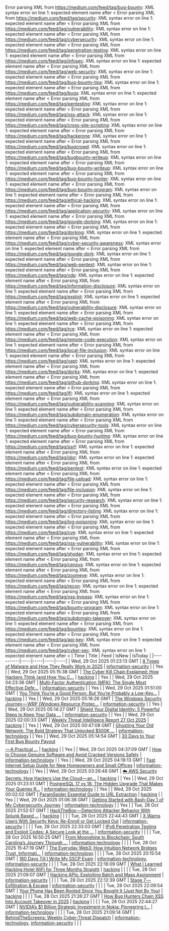 Error parsing XML from https://medium.com/feed/tag/bug-bounty: XML syntax error on line 1: expected element name after <
Error parsing XML from https://medium.com/feed/tag/security: XML syntax error on line 1: expected element name after <
Error parsing XML from https://medium.com/feed/tag/vulnerability: XML syntax error on line 1: expected element name after <
Error parsing XML from https://medium.com/feed/tag/cybersecurity: XML syntax error on line 1: expected element name after <
Error parsing XML from https://medium.com/feed/tag/penetration-testing: XML syntax error on line 1: expected element name after <
Error parsing XML from https://medium.com/feed/tag/infosec: XML syntax error on line 1: expected element name after <
Error parsing XML from https://medium.com/feed/tag/web-security: XML syntax error on line 1: expected element name after <
Error parsing XML from https://medium.com/feed/tag/bug-bounty-tips: XML syntax error on line 1: expected element name after <
Error parsing XML from https://medium.com/feed/tag/bugs: XML syntax error on line 1: expected element name after <
Error parsing XML from https://medium.com/feed/tag/pentesting: XML syntax error on line 1: expected element name after <
Error parsing XML from https://medium.com/feed/tag/xss-attack: XML syntax error on line 1: expected element name after <
Error parsing XML from https://medium.com/feed/tag/cross-site-scripting: XML syntax error on line 1: expected element name after <
Error parsing XML from https://medium.com/feed/tag/hackerone: XML syntax error on line 1: expected element name after <
Error parsing XML from https://medium.com/feed/tag/bugcrowd: XML syntax error on line 1: expected element name after <
Error parsing XML from https://medium.com/feed/tag/bugbounty-writeup: XML syntax error on line 1: expected element name after <
Error parsing XML from https://medium.com/feed/tag/bug-bounty-writeup: XML syntax error on line 1: expected element name after <
Error parsing XML from https://medium.com/feed/tag/bug-bounty-hunter: XML syntax error on line 1: expected element name after <
Error parsing XML from https://medium.com/feed/tag/bug-bounty-program: XML syntax error on line 1: expected element name after <
Error parsing XML from https://medium.com/feed/tag/ethical-hacking: XML syntax error on line 1: expected element name after <
Error parsing XML from https://medium.com/feed/tag/application-security: XML syntax error on line 1: expected element name after <
Error parsing XML from https://medium.com/feed/tag/google-dorking: XML syntax error on line 1: expected element name after <
Error parsing XML from https://medium.com/feed/tag/dorking: XML syntax error on line 1: expected element name after <
Error parsing XML from https://medium.com/feed/tag/cyber-security-awareness: XML syntax error on line 1: expected element name after <
Error parsing XML from https://medium.com/feed/tag/google-dork: XML syntax error on line 1: expected element name after <
Error parsing XML from https://medium.com/feed/tag/web-pentest: XML syntax error on line 1: expected element name after <
Error parsing XML from https://medium.com/feed/tag/vdp: XML syntax error on line 1: expected element name after <
Error parsing XML from https://medium.com/feed/tag/information-disclosure: XML syntax error on line 1: expected element name after <
Error parsing XML from https://medium.com/feed/tag/exploit: XML syntax error on line 1: expected element name after <
Error parsing XML from https://medium.com/feed/tag/vulnerability-disclosure: XML syntax error on line 1: expected element name after <
Error parsing XML from https://medium.com/feed/tag/web-cache-poisoning: XML syntax error on line 1: expected element name after <
Error parsing XML from https://medium.com/feed/tag/rce: XML syntax error on line 1: expected element name after <
Error parsing XML from https://medium.com/feed/tag/remote-code-execution: XML syntax error on line 1: expected element name after <
Error parsing XML from https://medium.com/feed/tag/local-file-inclusion: XML syntax error on line 1: expected element name after <
Error parsing XML from https://medium.com/feed/tag/vapt: XML syntax error on line 1: expected element name after <
Error parsing XML from https://medium.com/feed/tag/dorks: XML syntax error on line 1: expected element name after <
Error parsing XML from https://medium.com/feed/tag/github-dorking: XML syntax error on line 1: expected element name after <
Error parsing XML from https://medium.com/feed/tag/lfi: XML syntax error on line 1: expected element name after <
Error parsing XML from https://medium.com/feed/tag/vulnerability-scanning: XML syntax error on line 1: expected element name after <
Error parsing XML from https://medium.com/feed/tag/subdomain-enumeration: XML syntax error on line 1: expected element name after <
Error parsing XML from https://medium.com/feed/tag/cybersecurity-tools: XML syntax error on line 1: expected element name after <
Error parsing XML from https://medium.com/feed/tag/bug-bounty-hunting: XML syntax error on line 1: expected element name after <
Error parsing XML from https://medium.com/feed/tag/ssrf: XML syntax error on line 1: expected element name after <
Error parsing XML from https://medium.com/feed/tag/idor: XML syntax error on line 1: expected element name after <
Error parsing XML from https://medium.com/feed/tag/pentest: XML syntax error on line 1: expected element name after <
Error parsing XML from https://medium.com/feed/tag/file-upload: XML syntax error on line 1: expected element name after <
Error parsing XML from https://medium.com/feed/tag/file-inclusion: XML syntax error on line 1: expected element name after <
Error parsing XML from https://medium.com/feed/tag/security-research: XML syntax error on line 1: expected element name after <
Error parsing XML from https://medium.com/feed/tag/directory-listing: XML syntax error on line 1: expected element name after <
Error parsing XML from https://medium.com/feed/tag/log-poisoning: XML syntax error on line 1: expected element name after <
Error parsing XML from https://medium.com/feed/tag/cve: XML syntax error on line 1: expected element name after <
Error parsing XML from https://medium.com/feed/tag/xss-vulnerability: XML syntax error on line 1: expected element name after <
Error parsing XML from https://medium.com/feed/tag/shodan: XML syntax error on line 1: expected element name after <
Error parsing XML from https://medium.com/feed/tag/censys: XML syntax error on line 1: expected element name after <
Error parsing XML from https://medium.com/feed/tag/zoomeye: XML syntax error on line 1: expected element name after <
Error parsing XML from https://medium.com/feed/tag/recon: XML syntax error on line 1: expected element name after <
Error parsing XML from https://medium.com/feed/tag/xss-bypass: XML syntax error on line 1: expected element name after <
Error parsing XML from https://medium.com/feed/tag/bounty-program: XML syntax error on line 1: expected element name after <
Error parsing XML from https://medium.com/feed/tag/subdomain-takeover: XML syntax error on line 1: expected element name after <
Error parsing XML from https://medium.com/feed/tag/bounties: XML syntax error on line 1: expected element name after <
Error parsing XML from https://medium.com/feed/tag/api-key: XML syntax error on line 1: expected element name after <
Error parsing XML from https://medium.com/feed/tag/cyber-sec: XML syntax error on line 1: expected element name after <
| Time | Title | Feed | IsNew | IsToday |
|-----------|-----|-----|-----|-----|
| Wed, 29 Oct 2025 01:23:13 GMT | [ 8 Types of Malware and How They Really Work in 2025](https://freedium.cfd/https://medium.com/p/0cd0e066bb80) | [information-security](https://medium.com/feed/tag/information-security) |  | Yes |
| Wed, 29 Oct 2025 05:15:38 GMT | [ The Cyber Kill Chain Explained: How Hackers Think (and How You C...](https://freedium.cfd/https://medium.com/p/94a0182f58cc) | [hacking](https://medium.com/feed/tag/hacking) |  | Yes |
| Wed, 29 Oct 2025 04:23:36 GMT | [Multi-Factor Authentication (MFA): The Single Most Effective Defe...](https://freedium.cfd/https://medium.com/p/eab3fa768031) | [information-security](https://medium.com/feed/tag/information-security) |  | Yes |
| Wed, 29 Oct 2025 01:51:00 GMT | [You Think You’re a Good Person. But You’re Probably a Low-Key...](https://freedium.cfd/https://medium.com/p/d60cda6f8dab) | [hacking](https://medium.com/feed/tag/hacking) |  | Yes |
| Wed, 29 Oct 2025 05:16:26 GMT | [The Windows Security Journey — WRP (Windows Resource Protec...](https://freedium.cfd/https://medium.com/p/7e3cde332379) | [information-security](https://medium.com/feed/tag/information-security) |  | Yes |
| Wed, 29 Oct 2025 05:14:27 GMT | [Shield Your Digital Identity: 5 Powerful Steps to Keep Your Data ...](https://freedium.cfd/https://medium.com/p/4f080b5a8b9b) | [information-security](https://medium.com/feed/tag/information-security) |  | Yes |
| Wed, 29 Oct 2025 02:00:33 GMT | [Weekly Threat Intelligece Report 27 Oct 2025](https://freedium.cfd/https://medium.com/p/76a73a40fc33) | [hacking](https://medium.com/feed/tag/hacking) |  | Yes |
| Wed, 29 Oct 2025 00:47:08 GMT | [Ghosting Your Old Network: The Bold Strategy That Unlocked $500K ...](https://freedium.cfd/https://medium.com/p/b04783b4f6ad) | [information-technology](https://medium.com/feed/tag/information-technology) |  | Yes |
| Wed, 29 Oct 2025 05:14:54 GMT | [30 Days to Your First Bug Bounty Payout $$$$ — A Practical ...](https://freedium.cfd/https://medium.com/p/dfa488e3d9b2) | [hacking](https://medium.com/feed/tag/hacking) |  | Yes |
| Wed, 29 Oct 2025 04:37:09 GMT | [How to Choose Genuine Software and Avoid Cracked Versions Safely](https://freedium.cfd/https://medium.com/p/57c4acf15faf) | [information-technology](https://medium.com/feed/tag/information-technology) |  | Yes |
| Wed, 29 Oct 2025 04:19:13 GMT | [Fast Internet Setup Guide for New Homeowners and Small Offices](https://freedium.cfd/https://medium.com/p/10c681a6cd70) | [information-technology](https://medium.com/feed/tag/information-technology) |  | Yes |
| Wed, 29 Oct 2025 03:26:48 GMT | [☁️ AWS Security Secrets: How Hackers Use the Cloud — an...](https://freedium.cfd/https://medium.com/p/dfc3f0090313) | [hacking](https://medium.com/feed/tag/hacking) |  | Yes |
| Wed, 29 Oct 2025 01:23:51 GMT | [PostgreSQL 17 vs 18: The Hidden Upgrade That Makes Your Queries R...](https://freedium.cfd/https://medium.com/p/3e4952eb46b0) | [information-technology](https://medium.com/feed/tag/information-technology) |  | Yes |
| Wed, 29 Oct 2025 00:02:02 GMT | [ParamSpider Essential Guide to URL Extraction](https://freedium.cfd/https://medium.com/p/161ba6c56e9f) | [hacking](https://medium.com/feed/tag/hacking) |  | Yes |
| Wed, 29 Oct 2025 01:06:36 GMT | [Getting Started with Bash-Day 1 of My Cybersecurity Journey](https://freedium.cfd/https://medium.com/p/8b67dce8d306) | [information-technology](https://medium.com/feed/tag/information-technology) |  | Yes |
| Tue, 28 Oct 2025 21:52:57 GMT | [HackTheBox — Detecting Attacker Behavior With Splunk Based ...](https://freedium.cfd/https://medium.com/p/89d4d627247c) | [hacking](https://medium.com/feed/tag/hacking) |  |  |
| Tue, 28 Oct 2025 22:44:43 GMT | [X Warns Users With Security Keys: Re-Enroll or Get Locked Out](https://freedium.cfd/https://medium.com/p/2bd3e8f9dfdc) | [information-security](https://medium.com/feed/tag/information-security) |  |  |
| Tue, 28 Oct 2025 22:33:03 GMT | [IPv6 Penetration Testing and Exploit Codes: A Secure Look at the ...](https://freedium.cfd/https://medium.com/p/a974778be5bd) | [information-security](https://medium.com/feed/tag/information-security) |  |  |
| Tue, 28 Oct 2025 16:50:25 GMT | [From Moonshine to Blockchain: South Carolina’s Journey Through ...](https://freedium.cfd/https://medium.com/p/286163168b16) | [information-technology](https://medium.com/feed/tag/information-technology) |  |  |
| Tue, 28 Oct 2025 15:47:19 GMT | [The Everyday Web3: How Intuition Network Bridges Trust, Informati...](https://freedium.cfd/https://medium.com/p/d9f8fde1dcd3) | [information-technology](https://medium.com/feed/tag/information-technology) |  |  |
| Tue, 28 Oct 2025 20:15:54 GMT | [180 Days Till I Write My SSCP Exam](https://freedium.cfd/https://medium.com/p/34de2bb53a3b) | [information-technology](https://medium.com/feed/tag/information-technology), [information-security](https://medium.com/feed/tag/information-security) |  |  |
| Tue, 28 Oct 2025 22:16:09 GMT | [What I Learned Hacking Hotel WiFi for Three Months Straight](https://freedium.cfd/https://medium.com/p/9730e871fad0) | [hacking](https://medium.com/feed/tag/hacking) |  |  |
| Tue, 28 Oct 2025 21:09:07 GMT | [Hacking APIs: Exploiting Batch and Mass Assignment](https://freedium.cfd/https://medium.com/p/3b67a56dbd01) | [information-security](https://medium.com/feed/tag/information-security) |  |  |
| Tue, 28 Oct 2025 22:12:39 GMT | [ Stage 7 — Exfiltration & Escape](https://freedium.cfd/https://medium.com/p/a7ccc300cbf5) | [information-security](https://medium.com/feed/tag/information-security) |  |  |
| Tue, 28 Oct 2025 22:09:54 GMT | [Your Phone Has Been Rooted Since You Bought It (Just Not By You)](https://freedium.cfd/https://medium.com/p/f3c7650308f5) | [hacking](https://medium.com/feed/tag/hacking) |  |  |
| Tue, 28 Oct 2025 21:26:27 GMT | [How Bug Hunters Chain XSS Into Account Takeover in 2025](https://freedium.cfd/https://medium.com/p/525d67f07746) | [hacking](https://medium.com/feed/tag/hacking) |  |  |
| Tue, 28 Oct 2025 22:44:27 GMT | [NVIDIA’s $1 Billion Strategic Investment in Nokia: Pioneering t...](https://freedium.cfd/https://medium.com/p/80491ec9d2f1) | [information-technology](https://medium.com/feed/tag/information-technology) |  |  |
| Tue, 28 Oct 2025 21:09:14 GMT | [BehindTheScreens: Weekly Cyber-Threat Dispatch](https://freedium.cfd/https://medium.com/p/d8c0c316b284) | [information-technology](https://medium.com/feed/tag/information-technology), [information-security](https://medium.com/feed/tag/information-security) |  |  |

